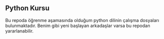 ## Python Kursu

Bu repoda öğrenme aşamasında olduğum python dilinin çalışma dosyaları bulunmaktadır. Benim gibi yeni başlayan arkadaşlar varsa bu repodan yararlanabilir.